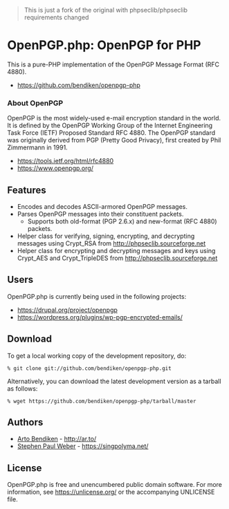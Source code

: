 > This is just a fork of the original with phpseclib/phpseclib requirements changed



OpenPGP.php: OpenPGP for PHP
============================

This is a pure-PHP implementation of the OpenPGP Message Format (RFC 4880).

* <https://github.com/bendiken/openpgp-php>

### About OpenPGP

OpenPGP is the most widely-used e-mail encryption standard in the world. It
is defined by the OpenPGP Working Group of the Internet Engineering Task
Force (IETF) Proposed Standard RFC 4880. The OpenPGP standard was originally
derived from PGP (Pretty Good Privacy), first created by Phil Zimmermann in
1991.

* <https://tools.ietf.org/html/rfc4880>
* <https://www.openpgp.org/>

Features
--------

* Encodes and decodes ASCII-armored OpenPGP messages.
* Parses OpenPGP messages into their constituent packets.
  * Supports both old-format (PGP 2.6.x) and new-format (RFC 4880) packets.
* Helper class for verifying, signing, encrypting, and decrypting messages using Crypt_RSA from <http://phpseclib.sourceforge.net>
* Helper class for encrypting and decrypting messages and keys using Crypt_AES and Crypt_TripleDES from <http://phpseclib.sourceforge.net>

Users
-----

OpenPGP.php is currently being used in the following projects:

* <https://drupal.org/project/openpgp>
* <https://wordpress.org/plugins/wp-pgp-encrypted-emails/>

Download
--------

To get a local working copy of the development repository, do:

    % git clone git://github.com/bendiken/openpgp-php.git

Alternatively, you can download the latest development version as a tarball
as follows:

    % wget https://github.com/bendiken/openpgp-php/tarball/master

Authors
-------

* [Arto Bendiken](mailto:arto.bendiken@gmail.com) - <http://ar.to/>
* [Stephen Paul Weber](mailto:singpolyma@singpolyma.net) - <https://singpolyma.net/>

License
-------

OpenPGP.php is free and unencumbered public domain software. For more
information, see <https://unlicense.org/> or the accompanying UNLICENSE file.
